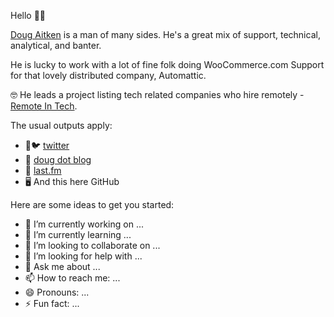 Hello 👋🏻

[Doug Aitken](https://www.dougaitken.co.uk) is a man of many sides. He's a great mix of support, technical, analytical, and banter.

He is lucky to work with a lot of fine folk doing WooCommerce.com Support for that lovely distributed company, Automattic.

🤓 He leads a project listing tech related companies who hire remotely - [Remote In Tech](https://remoteintech.company/).

The usual outputs apply:
* 💬🐦 [twitter](https://twitter.com/dougaitken)
* 📝 [doug dot blog](https://doug.blog)
* 🎵 [last.fm](https://last.fm/user/takealeft)
* 🖥️ And this here GitHub


Here are some ideas to get you started:

- 🔭 I’m currently working on ...
- 🌱 I’m currently learning ...
- 👯 I’m looking to collaborate on ...
- 🤔 I’m looking for help with ...
- 💬 Ask me about ...
- 📫 How to reach me: ...
- 😄 Pronouns: ...
- ⚡ Fun fact: ...
